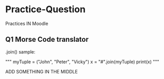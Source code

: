 # Practice-Question
Practices IN Moodle
## Q1 Morse Code translator
.join()
sample:

"""
myTuple = ("John", "Peter", "Vicky")
x = "#".join(myTuple)
print(x)
"""

ADD SOMETHING IN THE MIDDLE
